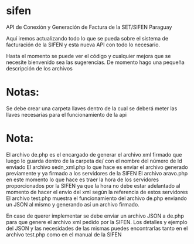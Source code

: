 # sifen
API de Conexión y Generación de Factura de la SET/SIFEN Paraguay

Aquí iremos actualizando todo lo que se pueda sobre el sistema de facturación de la SIFEN y esta nueva API con todo lo necesario.

Hasta el momento se puede ver el código y cualquier mejora que se necesite bienvenido sea las sugerencias.
De momento hago una pequeña descripción de los archivos

# Notas:
Se debe crear una carpeta llaves dentro de la cual se deberá meter las llaves necesarias para el funcionamiento de la api

# Nota:
El archivo de.php es el encargado de generar el archivo xml firmado que luego lo guarda dentro de la carpeta de/ con el nombre del número de Id enviado
El archivo sedn_xml.php lo que hace es enviar el archivo generado previamente y ya firmado a los servidores de la SIFEN
El archivo aravo.php en este momento lo que hace es traer la hora de los servidores proporcionados por la SIFEN ya que la hora no debe estar adelantado al momento de hacer el envío del xml según la referencia de estos servidores
El archivo test.php muestra el funcionamiento del archivo de.php enviando un JSON al mismo y generando así un archivo firmado.

En caso de querer implementar se debe enviar un archivo JSON a de.php para que genere el archivo xml pedido por la SIFEN.
Los detalles y ejemplo del JSON y las necesidades de las mismas puedes encontrarlas tanto en el archivo test.php como en el manual de la SIFEN

